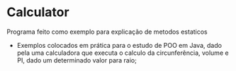 # Calculator
Programa feito como exemplo para explicação de metodos estaticos
- Exemplos colocados em prática para o estudo de POO em Java, dado pela uma calculadora que executa o calculo da circunferência, volume e PI, dado um determinado valor para raio;
